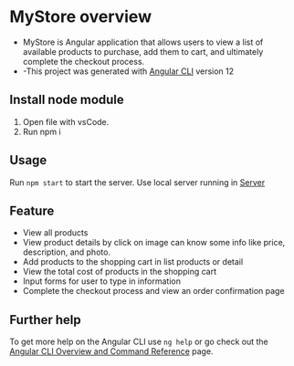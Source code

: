 # MyStore overview

- MyStore is Angular application that allows users to view a list of available products to purchase, add them to cart, and ultimately complete the checkout process.
- -This project was generated with [Angular CLI](https://github.com/angular/angular-cli) version 12

## Install node module

1. Open file with vsCode.
2. Run npm i

## Usage

Run `npm start` to start the server.
Use local server running in [Server](http://localhost:4200/)

## Feature

- View all products
- View product details by click on image can know some info like price, description, and photo.
- Add products to the shopping cart in list products or detail
- View the total cost of products in the shopping cart
- Input forms for user to type in information
- Complete the checkout process and view an order confirmation page

## Further help

To get more help on the Angular CLI use `ng help` or go check out the [Angular CLI Overview and Command Reference](https://angular.io/cli) page.
